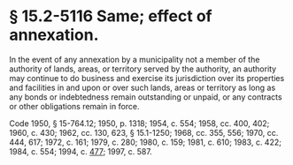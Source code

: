 # § 15.2-5116 Same; effect of annexation.

<p>In the event of any annexation by a municipality not a member of the authority of lands, areas, or territory served by the authority, an authority may continue to do business and exercise its jurisdiction over its properties and facilities in and upon or over such lands, areas or territory as long as any bonds or indebtedness remain outstanding or unpaid, or any contracts or other obligations remain in force.</p><p>Code 1950, § 15-764.12; 1950, p. 1318; 1954, c. 554; 1958, cc. 400, 402; 1960, c. 430; 1962, cc. 130, 623, § 15.1-1250; 1968, cc. 355, 556; 1970, cc. 444, 617; 1972, c. 161; 1979, c. 280; 1980, c. 159; 1981, c. 610; 1983, c. 422; 1984, c. 554; 1994, c. <a href='http://lis.virginia.gov/cgi-bin/legp604.exe?941+ful+CHAP0477'>477</a>; 1997, c. 587.</p>